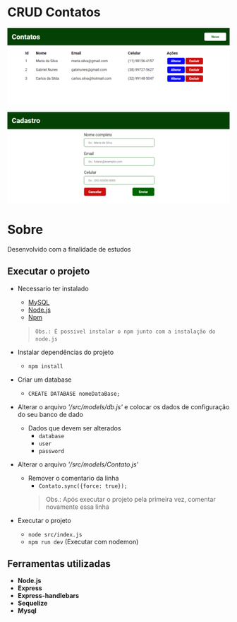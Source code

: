 # CRUD Contatos
![](home.png)

![](form.png)

# Sobre
Desenvolvido com a finalidade de estudos

## Executar o projeto
- Necessario ter instalado
	- [MySQL](https://dev.mysql.com/downloads/)
	- [Node.js](https://nodejs.org/)
	- [Npm](https://www.npmjs.com/)
	> ``Obs.: É possivel instalar o npm junto com a instalação do node.js``


- Instalar dependências do projeto
	- ``npm install``

- Criar um database
	- ``CREATE DATABASE nomeDataBase;``

- Alterar o arquivo _'/src/models/db.js'_ e colocar os dados de configuração do seu banco de dado
	- Dados que devem ser alterados
		- ``database``
		- ``user``
		- ``password``

- Alterar o arquivo _'/src/models/Contato.js'_
	- Remover o comentario da linha
    	- ``Contato.sync({force: true});``
    	> Obs.: Após executar o projeto pela primeira vez, comentar novamente essa linha

- Executar o projeto
	- ``node src/index.js`` 
	- ``npm run dev`` (Executar com nodemon)

## Ferramentas utilizadas
- **Node.js**
- **Express**
- **Express-handlebars**
- **Sequelize**
- **Mysql**